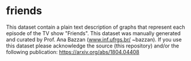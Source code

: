 # friends
This dataset contain a plain text description of graphs that represent each episode of the TV show "Friends". This dataset was manually generated and curated by Prof. Ana Bazzan (www.inf.ufrgs.br/ ~bazzan). If you use this dataset please acknowledge the source (this repository) and/or the following publication: https://arxiv.org/abs/1804.04408
